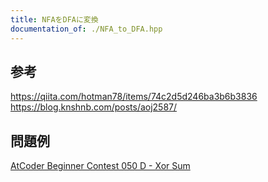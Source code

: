 ```yaml
---
title: NFAをDFAに変換
documentation_of: ./NFA_to_DFA.hpp
---
```

## 参考
https://qiita.com/hotman78/items/74c2d5d246ba3b6b3836 \
https://blog.knshnb.com/posts/aoj2587/
## 問題例
[AtCoder Beginner Contest 050 D - Xor Sum](https://atcoder.jp/contests/abc050/tasks/arc066_b)